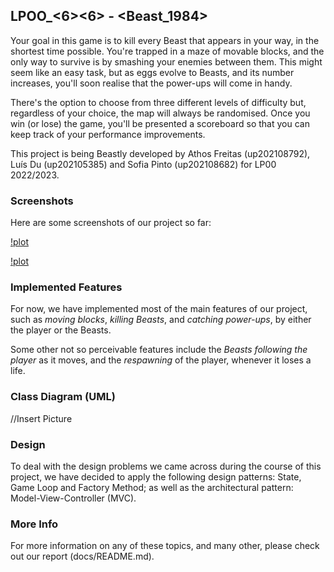 ## LPOO_<6><6> - <Beast_1984>

Your goal in this game is to kill every Beast that appears in your way, in the shortest time possible. You're trapped in a maze of movable blocks, and the only way to survive is by smashing your enemies between them. This might seem like an easy task, but as eggs evolve to Beasts, and its number increases, you'll soon realise that the power-ups will come in handy.

There's the option to choose from three different levels of difficulty but, regardless of your choice, the map will always be randomised. Once you win (or lose) the game, you'll be presented a scoreboard so that you can keep track of your performance improvements.

This project is being Beastly developed by Athos Freitas (up202108792), Luís Du (up202105385) and Sofia Pinto (up202108682) for LP00 2022/2023.

### Screenshots

Here are some screenshots of our project so far:

[!plot](./docs/MainMenu.png)

[!plot](./docs/Gameplay.png)

### Implemented Features

For now, we have implemented most of the main features of our project, such as *moving blocks*, *killing Beasts*, and *catching power-ups*, by either the player or the Beasts.

Some other not so perceivable features include the *Beasts following the player* as it moves, and the *respawning* of the player, whenever it loses a life.

### Class Diagram (UML)

//Insert Picture

### Design

To deal with the design problems we came across during the course of this project, we have decided to apply the following design patterns: State, Game Loop and Factory Method; as well as the architectural pattern: Model-View-Controller (MVC).

### More Info

For more information on any of these topics, and many other, please check out our report (docs/README.md).
